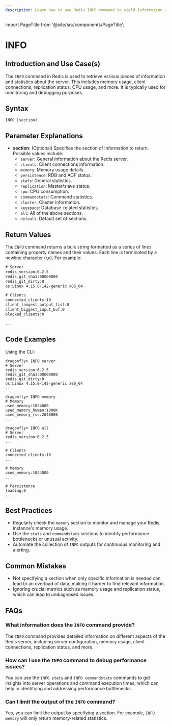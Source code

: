 ```yaml
---
description: Learn how to use Redis INFO command to yield information and statistics of the server.
---
```


import PageTitle from '@site/src/components/PageTitle';

# INFO

<PageTitle title="Redis INFO Explained (Better Than Official Docs)" />

## Introduction and Use Case(s)

The `INFO` command in Redis is used to retrieve various pieces of information and statistics about the server. This includes memory usage, client connections, replication status, CPU usage, and more. It is typically used for monitoring and debugging purposes.

## Syntax

```cli
INFO [section]
```

## Parameter Explanations

- **section**: (Optional) Specifies the section of information to return. Possible values include:
  - `server`: General information about the Redis server.
  - `clients`: Client connections information.
  - `memory`: Memory usage details.
  - `persistence`: RDB and AOF status.
  - `stats`: General statistics.
  - `replication`: Master/slave status.
  - `cpu`: CPU consumption.
  - `commandstats`: Command statistics.
  - `cluster`: Cluster information.
  - `keyspace`: Database-related statistics.
  - `all`: All of the above sections.
  - `default`: Default set of sections.

## Return Values

The `INFO` command returns a bulk string formatted as a series of lines containing property names and their values. Each line is terminated by a newline character (`\n`). For example:

```txt
# Server
redis_version:6.2.5
redis_git_sha1:00000000
redis_git_dirty:0
os:Linux 4.15.0-142-generic x86_64

# Clients
connected_clients:10
client_longest_output_list:0
client_biggest_input_buf:0
blocked_clients:0

...
```

## Code Examples

Using the CLI:

```cli
dragonfly> INFO server
# Server
redis_version:6.2.5
redis_git_sha1:00000000
redis_git_dirty:0
os:Linux 4.15.0-142-generic x86_64
...

dragonfly> INFO memory
# Memory
used_memory:1024000
used_memory_human:1000K
used_memory_rss:2048000
...

dragonfly> INFO all
# Server
redis_version:6.2.5
...

# Clients
connected_clients:10
...

# Memory
used_memory:1024000
...

# Persistence
loading:0
...
```

## Best Practices

- Regularly check the `memory` section to monitor and manage your Redis instance's memory usage.
- Use the `stats` and `commandstats` sections to identify performance bottlenecks or unusual activity.
- Automate the collection of `INFO` outputs for continuous monitoring and alerting.

## Common Mistakes

- Not specifying a section when only specific information is needed can lead to an overload of data, making it harder to find relevant information.
- Ignoring crucial metrics such as memory usage and replication status, which can lead to undiagnosed issues.

## FAQs

### What information does the `INFO` command provide?

The `INFO` command provides detailed information on different aspects of the Redis server, including server configuration, memory usage, client connections, replication status, and more.

### How can I use the `INFO` command to debug performance issues?

You can use the `INFO stats` and `INFO commandstats` commands to get insights into server operations and command execution times, which can help in identifying and addressing performance bottlenecks.

### Can I limit the output of the `INFO` command?

Yes, you can limit the output by specifying a section. For example, `INFO memory` will only return memory-related statistics.
